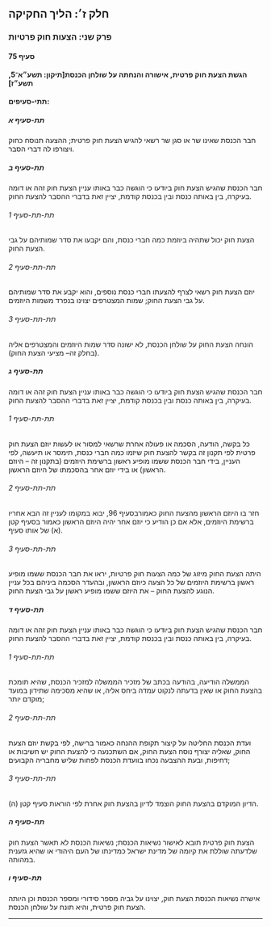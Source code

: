 ## חלק ז׳: הליך החקיקה

### פרק שני: הצעות חוק פרטיות

#### סעיף 75

**הגשת הצעת חוק פרטית, אישורה והנחתה על שולחן הכנסת[תיקון: תשע״א־5, תשע״ז]**



#### תתי-סעיפים:

##### תת-סעיף א

חבר הכנסת שאינו שר או סגן שר רשאי להגיש הצעת חוק פרטית; ההצעה תנוסח כחוק ויצורפו לה דברי הסבר.

##### תת-סעיף ב

חבר הכנסת 
שהגיש הצעת חוק ביודעו כי הוגשה כבר באותו עניין הצעת חוק זהה או דומה 
בעיקרה, בין באותה כנסת ובין בכנסת קודמת, יציין זאת בדברי ההסבר להצעת 
החוק.

###### תת-תת-סעיף 1

הצעת חוק יכול שתהיה ביוזמת כמה חברי כנסת, והם יקבעו את סדר שמותיהם על גבי הצעת החוק.

###### תת-תת-סעיף 2

יוזם הצעת 
חוק רשאי לצרף להצעתו חברי כנסת נוספים, והוא יקבע את סדר שמותיהם על גבי 
הצעת החוק; שמות המצטרפים יצוינו בנפרד משמות היוזמים.

###### תת-תת-סעיף 3

הונחה הצעת החוק על שולחן הכנסת, לא ישונה סדר שמות היוזמים והמצטרפים אליה (בחלק זה– מציעי הצעת החוק).

##### תת-סעיף ג

חבר הכנסת 
שהגיש הצעת חוק ביודעו כי הוגשה כבר באותו עניין הצעת חוק זהה או דומה 
בעיקרה, בין באותה כנסת ובין בכנסת קודמת, יציין זאת בדברי ההסבר להצעת 
החוק.

###### תת-תת-סעיף 1

כל בקשה, הודעה, הסכמה או פעולה אחרת שרשאי למסור או לעשות יוזם הצעת חוק 
פרטית לפי תקנון זה בקשר להצעת חוק שיזמו כמה חברי כנסת, תימסר או תיעשה, 
לפי העניין, בידי חבר הכנסת ששמו מופיע ראשון ברשימת היוזמים (בתקנון זה – 
היוזם הראשון) או בידי יוזם אחר בהסכמתו של היוזם הראשון.

###### תת-תת-סעיף 2

חזר בו היוזם הראשון מהצעת החוק כאמורבסעיף 96,
 יבוא במקומו לעניין זה הבא אחריו ברשימת היוזמים, אלא אם כן הודיע כי יוזם
 אחר יהיה היוזם הראשון כאמור בסעיף קטן (א) של אותו סעיף.

###### תת-תת-סעיף 3

היתה הצעת 
החוק מיזוג של כמה הצעות חוק פרטיות, יראו את חבר הכנסת ששמו מופיע ראשון 
ברשימת היוזמים של כל הצעה כיוזם הראשון, ובהעדר הסכמה ביניהם בכל עניין 
הנוגע להצעת החוק – את היוזם ששמו מופיע ראשון על גבי הצעת החוק.

##### תת-סעיף ד

חבר הכנסת 
שהגיש הצעת חוק ביודעו כי הוגשה כבר באותו עניין הצעת חוק זהה או דומה 
בעיקרה, בין באותה כנסת ובין בכנסת קודמת, יציין זאת בדברי ההסבר להצעת 
החוק.

###### תת-תת-סעיף 1

הממשלה 
הודיעה, בהודעה בכתב של מזכיר הממשלה למזכיר הכנסת, שהיא תומכת בהצעת החוק 
או שאין בדעתה לנקוט עמדה ביחס אליה, או שהיא מסכימה שתידון במועד מוקדם 
יותר;

###### תת-תת-סעיף 2

ועדת הכנסת
 החליטה על קיצור תקופת ההנחה כאמור ברישה, לפי בקשת יוזם הצעת החוק, שאליה
 יצורף נוסח הצעת החוק, אם השתכנעה כי להצעת החוק יש חשיבות או דחיפות, 
ובעת ההצבעה נכחו בוועדת הכנסת לפחות שליש מחבריה הקבועים;

###### תת-תת-סעיף 3

הדיון המוקדם בהצעת החוק הוצמד לדיון בהצעת חוק אחרת לפי הוראות סעיף קטן (ה).

##### תת-סעיף ה

הצעת חוק 
פרטית תובא לאישור נשיאות הכנסת; נשיאות הכנסת לא תאשר הצעת חוק שלדעתה 
שוללת את קיומה של מדינת ישראל כמדינתו של העם היהודי או שהיא גזענית 
במהותה.

##### תת-סעיף ו

אישרה נשיאות הכנסת הצעת חוק, יצוינו על גביה מספר סידורי ומספר הכנסת וכן היותה הצעת חוק פרטית, והיא תונח על שולחן הכנסת.

----

